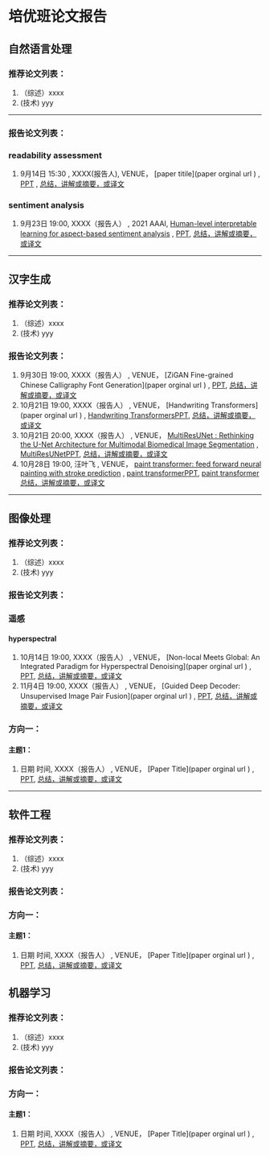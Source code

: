# 培优班论文报告

## 自然语言处理

### 推荐论文列表：
1. （综述）xxxx
2.  (技术) yyy
---
### 报告论文列表：

### readability assessment
1. 9月14日  15:30 , XXXX(报告人),  VENUE， [paper titile](paper orginal url ) , [PPT]( NLP/xxx.pptx) , [总结，讲解或摘要，或译文]( NLP/xxx.docx)

### sentiment analysis
1. 9月23日 19:00, XXXX（报告人） , 2021 AAAI,  [Human-level interpretable learning for aspect-based sentiment analysis](https://ojs.aaai.org/index.php/AAAI/article/view/17671/17478) , [PPT]( NLP/xxx.pptx), [总结，讲解或摘要，或译文]( NLP/xxx.docx)


---

## 汉字生成

### 推荐论文列表：
1. （综述）xxxx
2.  (技术) yyy

### 报告论文列表：
1. 9月30日 19:00, XXXX（报告人） , VENUE， [ZiGAN Fine-grained Chinese Calligraphy Font Generation](paper orginal url ) , [PPT]( HanGen/xxx.pptx), [总结，讲解或摘要，或译文]( HanGen/xxx.docx)
2. 10月21日 19:00, XXXX（报告人） , VENUE， [Handwriting Transformers](paper orginal url ) , [Handwriting TransformersPPT]( HanGen/xxx.pptx), [总结，讲解或摘要，或译文]( HanGen/xxx.docx)
3. 10月21日 20:00, XXXX（报告人） , VENUE， [MultiResUNet : Rethinking the U-Net Architecture for Multimodal Biomedical Image Segmentation](https://arxiv.org/abs/1902.04049) , [MultiResUNetPPT]( HanGen/xxx.pptx), [总结，讲解或摘要，或译文]( HanGen/xxx.docx)
4. 10月28日 19:00, 汪叶飞 , VENUE， [paint transformer: feed forward neural painting with stroke prediction](https://arxiv.org/abs/2108.03798) , [paint transformerPPT]( HanGen/xxx.pptx), [paint transformer总结，讲解或摘要，或译文]( HanGen/xxx.docx)

---
## 图像处理

### 推荐论文列表：
1. （综述）xxxx
2.  (技术) yyy

### 报告论文列表：

### 遥感
#### hyperspectral

1. 10月14日 19:00, XXXX（报告人） , VENUE， [Non-local Meets Global: An Integrated Paradigm for Hyperspectral Denoising](paper orginal url ) , [PPT]( CV/xxx.pptx), [总结，讲解或摘要，或译文]( CV/xxx.docx)
2. 11月4日 19:00, XXXX（报告人） , VENUE， [Guided Deep Decoder: Unsupervised Image Pair Fusion](paper orginal url ) , [PPT]( CV/xxx.pptx), [总结，讲解或摘要，或译文]( CV/xxx.docx)

### 方向一：
#### 主题1：
1. 日期 时间, XXXX（报告人） , VENUE， [Paper Title](paper orginal url ) , [PPT]( CV/xxx.pptx), [总结，讲解或摘要，或译文]( CV/xxx.docx)



---
## 软件工程
### 推荐论文列表：
1. （综述）xxxx
2.  (技术) yyy

### 报告论文列表：
### 方向一：
#### 主题1：
1. 日期 时间, XXXX（报告人） , VENUE， [Paper Title](paper orginal url ) , [PPT]( SE/xxx.pptx), [总结，讲解或摘要，或译文]( SE/xxx.docx)


## 机器学习
### 推荐论文列表：
1. （综述）xxxx
2.  (技术) yyy

### 报告论文列表：
### 方向一：
#### 主题1：
1. 日期 时间, XXXX（报告人） , VENUE， [Paper Title](paper orginal url ) , [PPT]( ML/xxx.pptx), [总结，讲解或摘要，或译文]( ML/xxx.docx)

